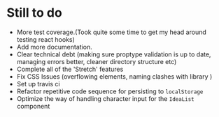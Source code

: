 # Still to do
 - More test coverage.(Took quite some time to get my head around testing react hooks)
 - Add more documentation.
 - Clear technical debt (making sure proptype validation is up to date, managing errors better, cleaner directory structure etc)
 - Complete all of the 'Stretch' features
 - Fix CSS Issues (overflowing elements, naming clashes with library )
 - Set up travis ci  
 - Refactor repetitive code sequence for persisting to `localStorage`
 - Optimize the way of handling character input for the `IdeaList` component
  

 